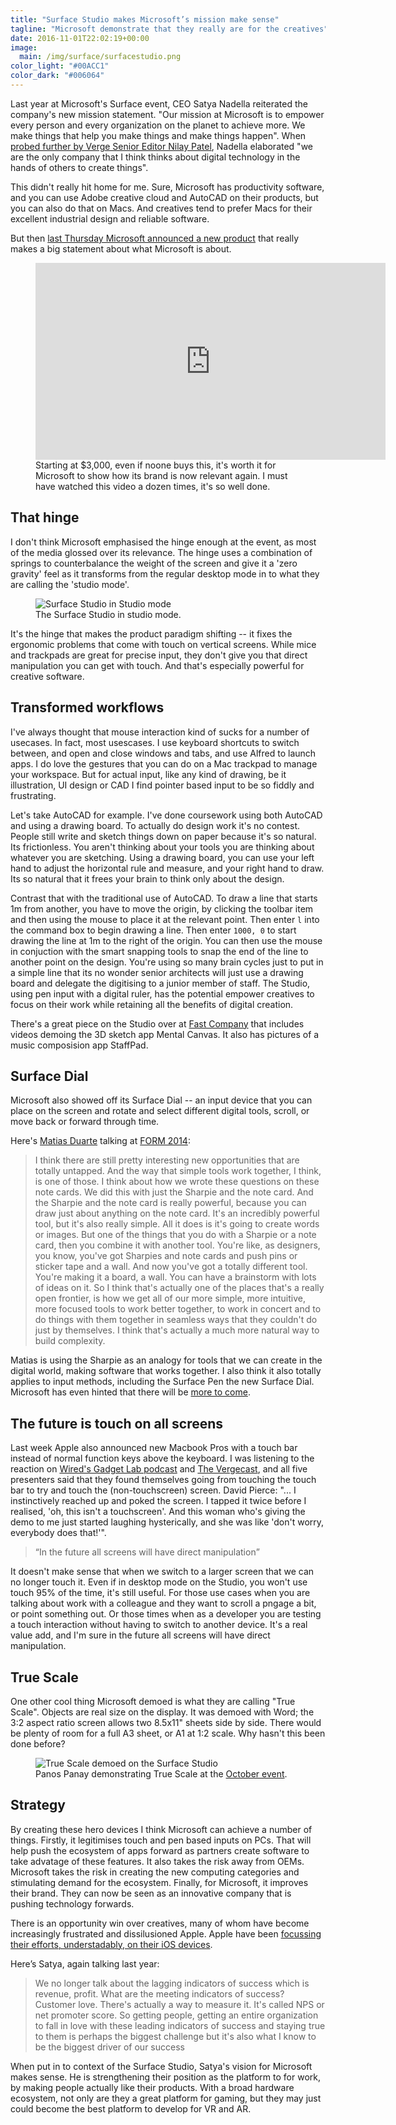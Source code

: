 ```yaml
---
title: "Surface Studio makes Microsoft’s mission make sense"
tagline: "Microsoft demonstrate that they really are for the creatives"
date: 2016-11-01T22:02:19+00:00
image:
  main: /img/surface/surfacestudio.png
color_light: "#00ACC1"
color_dark: "#006064"
---
```


Last year at Microsoft's Surface event, CEO Satya Nadella reiterated the company's new mission statement. "Our mission at Microsoft is to empower every person and every organization on the planet to achieve more. We make things that help you make things and make things happen". When [probed further by Verge Senior Editor Nilay Patel][2], Nadella elaborated "we are the only company that I think thinks about digital technology in the hands of others to create things".

This didn't really hit home for me. Sure, Microsoft has productivity software, and you can use Adobe creative cloud and AutoCAD on their products, but you can also do that on Macs. And creatives tend to prefer Macs for their excellent industrial design and reliable software.

But then [last Thursday Microsoft announced a new product][8] that really makes a big statement about what Microsoft is about.

<figure>
  <div class="o-ratio o-ratio--16:9">
    <iframe width="560" height="315" src="https://www.youtube-nocookie.com/embed/5pBixW3h1zY?modestbranding" frameborder="0" allowfullscreen class="u-rounded"></iframe>
  </div>
  <figcaption>Starting at $3,000, even if noone buys this, it's worth it for Microsoft to show how its brand is now relevant again. I must have watched this video a dozen times, it's so well done.</figcaption>
</figure>

## That hinge

I don't think Microsoft emphasised the hinge enough at the event, as most of the media glossed over its relevance. The hinge uses a combination of springs to counterbalance the weight of the screen and give it a 'zero gravity' feel as it transforms from the regular desktop mode in to what they are calling the 'studio mode'.

<figure>
  <div class="c-image-background u-rounded">
    <img src="/img/surface/surfacestudio-studiomode.png" alt="Surface Studio in Studio mode">
  </div>
  <figcaption>The Surface Studio in studio mode.</figcaption>
</figure>

It's the hinge that makes the product paradigm shifting -- it fixes the ergonomic problems that come with touch on vertical screens. While mice and trackpads are great for precise input, they don't give you that direct manipulation you can get with touch. And that's especially powerful for creative software.

## Transformed workflows

I've always thought that mouse interaction kind of sucks for a number of usecases. In fact, most usescases. I use keyboard shortcuts to switch between, and open and close windows and tabs, and use Alfred to launch apps. I do love the gestures that you can do on a Mac trackpad to manage your workspace. But for actual input, like any kind of drawing, be it illustration, UI design or CAD I find pointer based input to be so fiddly and frustrating.

Let's take AutoCAD for example. I've done coursework using both AutoCAD and using a drawing board. To actually do design work it's no contest. People still write and sketch things down on paper because it's so natural. Its frictionless. You aren't thinking about your tools you are thinking about whatever you are sketching. Using a drawing board, you can use your left hand to adjust the horizontal rule and measure, and your right hand to draw. Its so natural that it frees your brain to think only about the design.

Contrast that with the traditional use of AutoCAD. To draw a line that starts 1m from another, you have to move the origin, by clicking the toolbar item and then using the mouse to place it at the relevant point. Then enter `l` into the command box to begin drawing a line. Then enter `1000, 0` to start drawing the line at 1m to the right of the origin. You can then use the mouse in conjuction with the smart snapping tools to snap the end of the line to another point on the design. You're using so many brain cycles just to put in a simple line that its no wonder senior architects will just use a drawing board and delegate the digitising to a junior member of staff. The Studio, using pen input with a digital ruler, has the potential empower creatives to focus on their work while retaining all the benefits of digital creation.

There's a great piece on the Studio over at [Fast Company][10] that includes videos demoing the 3D sketch app Mental Canvas. It also has pictures of a music composision app StaffPad.

## Surface Dial

Microsoft also showed off its Surface Dial -- an input device that you can place on the screen and rotate and select different digital tools, scroll, or move back or forward through time.

Here's [Matias Duarte][4] talking at [FORM 2014][5]:

> I think there are still pretty interesting new opportunities that are totally untapped. And the way that simple tools work together, I think, is one of those. I think about how we wrote these questions on these note cards. We did this with just the Sharpie and the note card. And the Sharpie and the note card is really powerful, because you can draw just about anything on the note card. It's an incredibly powerful tool, but it's also really simple.
> All it does is it's going to create words or images. But one of the things that you do with a Sharpie or a note card, then you combine it with another tool. You're like, as designers, you know, you've got Sharpies and note cards and push pins or sticker tape and a wall. And now you've got a totally different tool. You're making it a board, a wall. You can have a brainstorm with lots of ideas on it. So I think that's actually one of the places that's a really open frontier, is how we get all of our more simple, more intuitive, more focused tools to work better together, to work in concert and to do things with them together in seamless ways that they couldn't do just by themselves. I think that's actually a much more natural way to build complexity.

Matias is using the Sharpie as an analogy for tools that we can create in the digital world, making software that works together. I also think it also totally applies to input methods, including the Surface Pen the new Surface Dial. Microsoft has even hinted that there will be [more to come][9].

## The future is touch on all screens

Last week Apple also announced new Macbook Pros with a touch bar instead of normal function keys above the keyboard. I was listening to the reaction on [Wired's Gadget Lab podcast][6] and [The Vergecast][7], and all five presenters said that they found themselves going from touching the touch bar to try and touch the (non-touchscreen) screen. David Pierce: "... I instinctively reached up and poked the screen. I tapped it twice before I realised, 'oh, this isn't a touchscreen'. And this woman who's giving the demo to me just started laughing hysterically, and she was like 'don't worry, everybody does that!'".

<blockquote>
  <q class="right">In the future all screens will have direct manipulation</q>
</blockquote>

It doesn't make sense that when we switch to a larger screen that we can no longer touch it. Even if in desktop mode on the Studio, you won't use touch 95% of the time, it's still useful. For those use cases when you are talking about work with a colleague and they want to scroll a pngage a bit, or point something out. Or those times when as a developer you are testing a touch interaction without having to switch to another device. It's a real value add, and I'm sure in the future all screens will have direct manipulation.

## True Scale

One other cool thing Microsoft demoed is what they are calling "True Scale". Objects are real size on the display. It was demoed with Word; the 3:2 aspect ratio screen allows two 8.5x11\" sheets side by side. There would be plenty of room for a full A3 sheet, or A1 at 1:2 scale. Why hasn't this been done before?

<figure>
  <img src="/img/surface/truescale.jpg" alt="True Scale demoed on the Surface Studio">
  <figcaption>Panos Panay demonstrating True Scale at the <a href="https://www.microsoft.com/en-gb/octoberevent/microsoft-live-event" title="Microsoft October event">October event</a>.</figcaption>
</figure>


## Strategy

By creating these hero devices I think Microsoft can achieve a number of things. Firstly, it legitimises touch and pen based inputs on PCs. That will help push the ecosystem of apps forward as partners create software to take advatage of these features. It also takes the risk away from OEMs. Microsoft takes the risk in creating the new computing categories and stimulating demand for the ecosystem. Finally, for Microsoft, it improves their brand. They can now be seen as an innovative company that is pushing technology forwards.

There is an opportunity win over creatives, many of whom have become increasingly frustrated and dissilusioned Apple. Apple have been [focussing their efforts, understadably, on their iOS devices][11].

Here’s Satya, again talking last year:

> We no longer talk about the lagging indicators of success which is revenue, profit. What are the meeting indicators of success? Customer love. There's actually a way to measure it. It's called NPS or net promoter score. So getting people, getting an entire organization to fall in love with these leading indicators of success and staying true to them is perhaps the biggest challenge but it's also what I know to be the biggest driver of our success

When put in to context of the Surface Studio, Satya's vision for Microsoft makes sense. He is strengthening their position as the platform to for work, by making people actually like their products. With a broad hardware ecosystem, not only are they a great platform for gaming, but they may just could become the best platform to develop for VR and AR.


[1]: https://mspoweruser.com/drawboard-pdf-surface-studio-gets-highlighted/
[2]: https://www.youtube.com/watch?v=UcoS9aQItgA "CEO Satya Nadella’s vision for Microsoft"
[3]: https://www.youtube.com/watch?v=ZcUhdJWhpEQ "A closer look at the Surface Studio's Zero Gravity Hinge and more"
[4]: https://twitter.com/MatiasDuarte "Matias Duarte on twitter"
[5]: https://www.youtube.com/watch?v=3wipr1KRt_g
[6]: https://www.wired.com/2016/10/gadget-lab-podcast-293/
[7]: http://www.theverge.com/2016/10/21/13357680/vergecast-226-google-pixel-nintendo-switch-apple-macbook-pro
[8]: https://www.microsoft.com/en-gb/octoberevent/microsoft-live-event "Microsoft October event"
[9]: https://www.cnet.com/news/microsofts-surface-godfather-panos-panay-hints-that-dial-is-just-the-start/ "Microsoft's Surface godfather hints that Dial is just the start"
[10]: https://www.fastcompany.com/3064893/the-surface-studio-story-how-microsoft-reimagined-the-desktop-pc-for-creativity "The Surface Studio Story: How Microsoft Reimagined The Desktop PC For Creativity"
[11]: http://a16z.com/2016/10/29/pc-devices-architectures-ecosystems/ "http://a16z.com/2016/10/29/pc-devices-architectures-ecosystems/"
